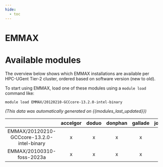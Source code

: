 ```yaml
---
hide:
  - toc
---
```


EMMAX
=====

# Available modules


The overview below shows which EMMAX installations are available per HPC-UGent Tier-2 cluster, ordered based on software version (new to old).

To start using EMMAX, load one of these modules using a `module load` command like:

```shell
module load EMMAX/20120210-GCCcore-13.2.0-intel-binary
```

*(This data was automatically generated on {{modules_last_updated}})*

| |accelgor|doduo|donphan|gallade|joltik|litleo|shinx|
| :---: | :---: | :---: | :---: | :---: | :---: | :---: | :---: |
|EMMAX/20120210-GCCcore-13.2.0-intel-binary|x|x|x|x|x|x|x|
|EMMAX/20100310-foss-2023a|x|x|x|x|x|x|x|
